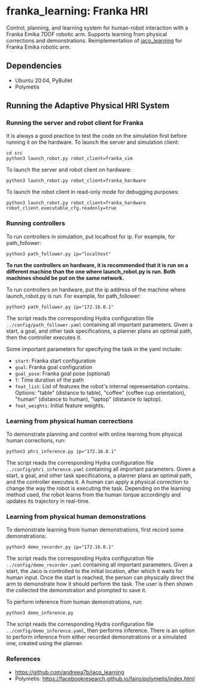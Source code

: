 # franka_learning: Franka HRI

Control, planning, and learning system for human-robot interaction with a Franka Emika 7DOF robotic arm. Supports learning from physical corrections and demonstrations. Reimplementation of [jaco_learning](https://github.com/andreea7b/jaco_learning) for Franka Emika robotic arm.

## Dependencies
* Ubuntu 20.04, PyBullet
* Polymetis

## Running the Adaptive Physical HRI System
### Running the server and robot client for Franka
It is always a good practice to test the code on the simulation first before running it on the hardware. To launch the server and simulation client:
```
cd src
python3 launch_robot.py robot_client=franka_sim
```

To launch the server and robot client on hardware:
```
python3 launch_robot.py robot_client=franka_hardware
```

To launch the robot client in read-only mode for debugging purposes:
```
python3 launch_robot.py robot_client=franka_hardware robot_client.executable_cfg.readonly=true
```

### Running controllers
To run controllers in simulation, put localhost for ip. For example, for path_follower:
```
python3 path_follower.py ip="localhost"
```

**To run the controllers on hardware, it is recommended that it is run on a different machine than the one where launch_robot.py is run. Both machines should be put on the same network.**

To run controllers on hardware, put the ip address of the machine where launch_robot.py is run. For example, for path_follower:
```
python3 path_follower.py ip="172.16.0.1"
```

The script reads the corresponding Hydra configuration file `../config/path_follower.yaml` containing all important parameters. Given a start, a goal, and other task specifications, a planner plans an optimal path, then the controller executes it. 

Some important parameters for specifying the task in the yaml include:
* `start`: Franka start configuration
* `goal`: Franka goal configuration
* `goal_pose`: Franka goal pose (optional)
* `T`: Time duration of the path
* `feat_list`: List of features the robot's internal representation contains. Options: "table" (distance to table), "coffee" (coffee cup orientation), "human" (distance to human), "laptop" (distance to laptop).
* `feat_weights`: Initial feature weights.

### Learning from physical human corrections
To demonstrate planning and control with online learning from physical human corrections, run:
```
python3 phri_inference.py ip="172.16.0.1"
```

The script reads the corresponding Hydra configuration file `../config/phri_inference.yaml` containing all important parameters. Given a start, a goal, and other task specifications, a planner plans an optimal path, and the controller executes it. A human can apply a physical correction to change the way the robot is executing the task. Depending on the learning method used, the robot learns from the human torque accordingly and updates its trajectory in real-time.

### Learning from physical human demonstrations
To demonstrate learning from human demonstrations, first record some demonstrations:
```
python3 demo_recorder.py ip="172.16.0.1"
```

The script reads the corresponding Hydra configuration file `../config/demo_recorder.yaml` containing all important parameters. Given a start, the Jaco is controlled to the initial location, after which it waits for human input. Once the start is reached, the person can physically direct the arm to demonstrate how it should perform the task. The user is then shown the collected the demonstration and prompted to save it.

To perform inference from human demonstrations, run:
```
python3 demo_inference.py
```

The script reads the corresponding Hydra configuration file `../config/demo_inference.yaml`, then performs inference. There is an option to perform inference from either recorded demonstrations or a simulated one, created using the planner.

### References
* https://github.com/andreea7b/jaco_learning
* Polymetis: https://facebookresearch.github.io/fairo/polymetis/index.html